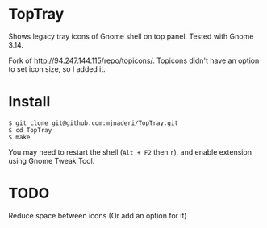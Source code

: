# TopTray

Shows legacy tray icons of Gnome shell on top panel. Tested with Gnome 3.14.

Fork of http://94.247.144.115/repo/topicons/. Topicons didn't have an option to set icon size, so I added it.

# Install

```shell
$ git clone git@github.com:mjnaderi/TopTray.git
$ cd TopTray
$ make
```

You may need to restart the shell (`Alt + F2` then `r`), and enable extension using Gnome Tweak Tool.

# TODO

Reduce space between icons (Or add an option for it)
